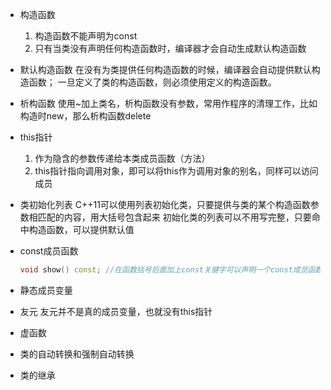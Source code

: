 * 构造函数
  1. 构造函数不能声明为const
  2. 只有当类没有声明任何构造函数时，编译器才会自动生成默认构造函数
  
* 默认构造函数
  在没有为类提供任何构造函数的时候，编译器会自动提供默认构造函数；
  一旦定义了类的构造函数，则必须使用定义的构造函数。

* 析构函数
  使用~加上类名，析构函数没有参数，常用作程序的清理工作，比如构造时new，那么析构函数delete

* this指针

  1. 作为隐含的参数传递给本类成员函数（方法）
  2. this指针指向调用对象，即可以将this作为调用对象的别名，同样可以访问成员

* 类初始化列表
  C++11可以使用列表初始化类，只要提供与类的某个构造函数参数相匹配的内容，用大括号包含起来
  初始化类的列表可以不用写完整，只要命中构造函数，可以提供默认值

* const成员函数

  ```c++
  void show() const; //在函数括号后面加上const关键字可以声明一个const成员函数 —— 保证不会修改调用对象
  ```

* 静态成员变量

* 友元
  友元并不是真的成员变量，也就没有this指针

* 虚函数
  
* 类的自动转换和强制自动转换

* 类的继承

